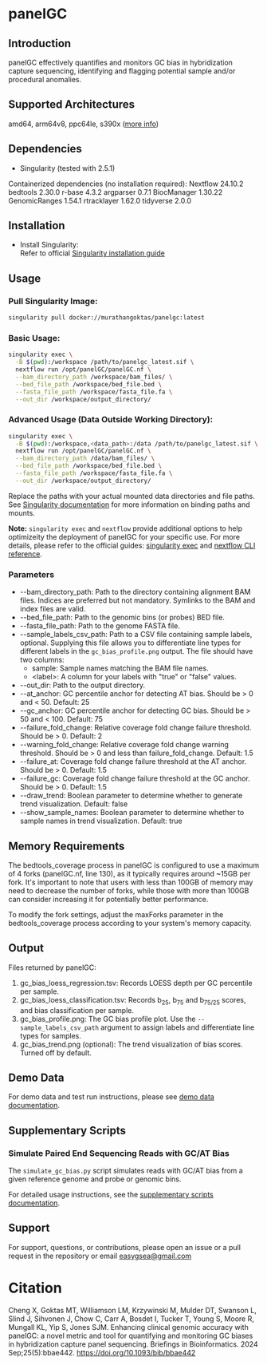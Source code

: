 # panelGC

## Introduction
panelGC effectively quantifies and monitors GC bias in hybridization capture sequencing, identifying and flagging potential sample and/or procedural anomalies.

## Supported Architectures
amd64, arm64v8, ppc64le, s390x ([more info](https://github.com/docker-library/official-images#architectures-other-than-amd64))

## Dependencies
- Singularity (tested with 2.5.1)

Containerized dependencies (no installation required):
Nextflow 24.10.2
bedtools 2.30.0
r-base 4.3.2 argparser 0.7.1 BiocManager 1.30.22 GenomicRanges 1.54.1 rtracklayer 1.62.0 tidyverse 2.0.0

## Installation
- Install Singularity: \
Refer to official [Singularity installation guide](https://docs.sylabs.io/guides/latest/user-guide/quick_start.html)

## Usage
### Pull Singularity Image:
```bash
singularity pull docker://murathangoktas/panelgc:latest
```
### Basic Usage:
```bash
singularity exec \
  -B $(pwd):/workspace /path/to/panelgc_latest.sif \
  nextflow run /opt/panelGC/panelGC.nf \
  --bam_directory_path /workspace/bam_files/ \
  --bed_file_path /workspace/bed_file.bed \
  --fasta_file_path /workspace/fasta_file.fa \
  --out_dir /workspace/output_directory/
```
### Advanced Usage (Data Outside Working Directory):
```bash
singularity exec \
  -B $(pwd):/workspace,<data_path>:/data /path/to/panelgc_latest.sif \
  nextflow run /opt/panelGC/panelGC.nf \
  --bam_directory_path /data/bam_files/ \
  --bed_file_path /workspace/bed_file.bed \
  --fasta_file_path /workspace/fasta_file.fa \
  --out_dir /workspace/output_directory/
```
Replace the paths with your actual mounted data directories and file paths. See [Singularity documentation](https://docs.sylabs.io/guides/2.5/user-guide/bind_paths_and_mounts.html) for more information on binding paths and mounts. 

**Note:** `singularity exec` and `nextflow` provide additional options to help optimizeity the deployment of panelGC for your specific use. For more details, please refer to the official guides: [singularity exec](https://docs.sylabs.io/guides/latest/user-guide/cli/singularity_exec.html) and [nextflow CLI reference](https://www.nextflow.io/docs/latest/reference/cli.html#options).

### Parameters
- --bam_directory_path: Path to the directory containing alignment BAM files. Indices are preferred but not mandatory. Symlinks to the BAM and index files are valid.
- --bed_file_path: Path to the genomic bins (or probes) BED file.
- --fasta_file_path: Path to the genome FASTA file.
- --sample_labels_csv_path: Path to a CSV file containing sample labels, optional. Supplying this file allows you to differentiate line types for different labels in the `gc_bias_profile.png` output. The file should have two columns:
  - sample: Sample names matching the BAM file names.
  - \<label>: A column for your labels with "true" or "false" values.
- --out_dir: Path to the output directory.
- --at_anchor: GC percentile anchor for detecting AT bias. Should be > 0 and < 50. Default: 25
- --gc_anchor: GC percentile anchor for detecting GC bias. Should be > 50 and < 100. Default: 75
- --failure_fold_change: Relative coverage fold change failure threshold. Should be > 0. Default: 2
- --warning_fold_change: Relative coverage fold change warning threshold. Should be > 0 and less than failure_fold_change. Default: 1.5
- --failure_at: Coverage fold change failure threshold at the AT anchor. Should be > 0. Default: 1.5
- --failure_gc: Coverage fold change failure threshold at the GC anchor. Should be > 0. Default: 1.5
- --draw_trend: Boolean parameter to determine whether to generate trend visualization. Default: false
- --show_sample_names: Boolean parameter to determine whether to sample names in trend visualization. Default: true

## Memory Requirements
The bedtools_coverage process in panelGC is configured to use a maximum of 4 forks (panelGC.nf, line 130), as it typically requires around ~15GB per fork. It's important to note that users with less than 100GB of memory may need to decrease the number of forks, while those with more than 100GB can consider increasing it for potentially better performance.

To modify the fork settings, adjust the maxForks parameter in the bedtools_coverage process according to your system's memory capacity.

## Output
Files returned by panelGC:
1. gc_bias_loess_regression.tsv:
Records LOESS depth per GC percentile per sample.
2. gc_bias_loess_classification.tsv:
Records b<sub>25</sub>, b<sub>75</sub> and b<sub>75/25</sub> scores, and bias classification per sample.
3. gc_bias_profile.png:
The GC bias profile plot. Use the `--sample_labels_csv_path` argument to assign labels and differentiate line types for samples.
4. gc_bias_trend.png (optional):
The trend visualization of bias scores. Turned off by default.

## Demo Data

For demo data and test run instructions, please see [demo data documentation](demo_data/).

## Supplementary Scripts

### Simulate Paired End Sequencing Reads with GC/AT Bias

The `simulate_gc_bias.py` script simulates reads with GC/AT bias from a given reference genome and probe or genomic bins. 

For detailed usage instructions, see the [supplementary scripts documentation](supplementary_scripts/).

## Support
For support, questions, or contributions, please open an issue or a pull request in the repository or email easygsea@gmail.com

# Citation
Cheng X, Goktas MT, Williamson LM, Krzywinski M, Mulder DT, Swanson L, Slind J, Sihvonen J, Chow C, Carr A, Bosdet I, Tucker T, Young S, Moore R, Mungall KL, Yip S, Jones SJM. Enhancing clinical genomic accuracy with panelGC: a novel metric and tool for quantifying and monitoring GC biases in hybridization capture panel sequencing. Briefings in Bioinformatics. 2024 Sep;25(5):bbae442.
https://doi.org/10.1093/bib/bbae442
